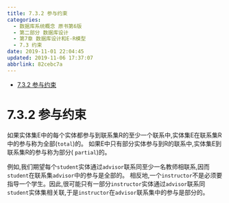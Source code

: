```yaml
---
title: 7.3.2 参与约束
categories: 
  - 数据库系统概念 原书第6版
  - 第二部分 数据库设计
  - 第7章 数据库设计和E-R模型
  - 7.3 约束
date: 2019-11-01 22:04:45
updated: 2019-11-06 17:37:07
abbrlink: 82cebc7a
---
```

- [7.3.2 参与约束](/ReadingNotes/82cebc7a/#7-3-2-参与约束)

<!--more-->
<script src="https://cdn.bootcss.com/jquery/3.4.0/jquery.slim.min.js"></script>
<script>$(document).ready(function () {$(".post-body > ul:nth-child(1)").hide();});</script>

<!--end-->
# 7.3.2 参与约束 #
如果实体集E中的每个实体都参与到联系集R的至少一个联系中,实体集E在联系集R中的参与称为全部(`total`)的。
如果E中只有部分实体参与到R的联系中,实体集E到联系集R的参与称为部分( `partial`)的。

例如,我们期望每个`student`实体通过`advisor`联系同至少一名教师相联系,因而`student`在联系集`advisor`中的参与是全部的。
相反地,一个`instructor`不是必须要指导一个学生。因此,很可能只有一部分`instructor`实体通过`advisor`联系同`student`实体集相关联,于是`instructor`在`advisor`联系集中的参与是部分的。
